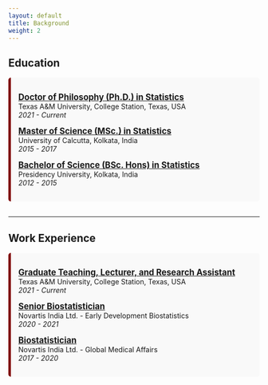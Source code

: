 ```yaml
---
layout: default
title: Background
weight: 2
---
```


## Education

<div style="margin-bottom: 30px; padding: 15px; background-color:#f9f9f9; border-left:5px solid #800000; border-radius:5px;">

<p>
  <span style="font-weight:bold; text-decoration:underline; font-size:1.2em;">Doctor of Philosophy (Ph.D.) in Statistics</span><br>
  Texas A&M University, College Station, Texas, USA<br>
  <em>2021 - Current</em>
</p>

<p>
  <span style="font-weight:bold; text-decoration:underline; font-size:1.2em;">Master of Science (MSc.) in Statistics</span><br>
  University of Calcutta, Kolkata, India<br>
  <em>2015 - 2017</em>
</p>

<p>
  <span style="font-weight:bold; text-decoration:underline; font-size:1.2em;">Bachelor of Science (BSc. Hons) in Statistics</span><br>
  Presidency University, Kolkata, India<br>
  <em>2012 - 2015</em>
</p>

</div>

---

## Work Experience

<div style="margin-bottom: 30px; padding: 15px; background-color:#f9f9f9; border-left:5px solid #800000; border-radius:5px;">

<p>
  <span style="font-weight:bold; text-decoration:underline; font-size:1.2em;">Graduate Teaching, Lecturer, and Research Assistant</span><br>
  Texas A&M University, College Station, Texas, USA<br>
  <em>2021 - Current</em>
</p>

<p>
  <span style="font-weight:bold; text-decoration:underline; font-size:1.2em;">Senior Biostatistician</span><br>
  Novartis India Ltd. - Early Development Biostatistics<br>
  <em>2020 - 2021</em>
</p>

<p>
  <span style="font-weight:bold; text-decoration:underline; font-size:1.2em;">Biostatistician</span><br>
  Novartis India Ltd. - Global Medical Affairs<br>
  <em>2017 - 2020</em>
</p>

</div>
